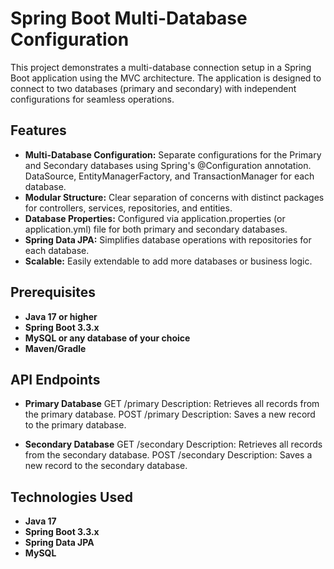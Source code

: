 # Spring Boot Multi-Database Configuration

This project demonstrates a multi-database connection setup in a Spring Boot application using the MVC architecture. The application is designed to connect to two databases (primary and secondary) with independent configurations for seamless operations.

## Features

+ **Multi-Database Configuration:**
Separate configurations for the Primary and Secondary databases using Spring's @Configuration annotation.
DataSource, EntityManagerFactory, and TransactionManager for each database.
+ **Modular Structure:**
Clear separation of concerns with distinct packages for controllers, services, repositories, and entities.
+ **Database Properties:**
Configured via application.properties (or application.yml) file for both primary and secondary databases.
+ **Spring Data JPA:**
Simplifies database operations with repositories for each database.
+ **Scalable:**
Easily extendable to add more databases or business logic.

## Prerequisites
+ **Java 17 or higher**
+ **Spring Boot 3.3.x**
+ **MySQL or any database of your choice**
+ **Maven/Gradle**

## API Endpoints
+ **Primary Database**
GET /primary
Description: Retrieves all records from the primary database.
POST /primary
Description: Saves a new record to the primary database.

+ **Secondary Database**
GET /secondary
Description: Retrieves all records from the secondary database.
POST /secondary
Description: Saves a new record to the secondary database.

## Technologies Used
+ **Java 17**
+ **Spring Boot 3.3.x**
+ **Spring Data JPA**
+ **MySQL**



